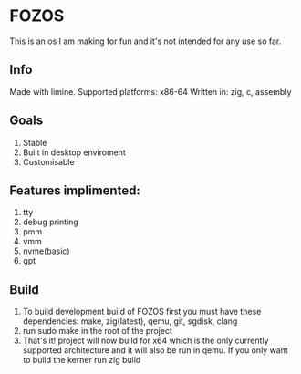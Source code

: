 # FOZOS
This is an os I am making for fun and it's not intended for any use so far.
## Info

Made with limine.
Supported platforms: x86-64
Written in: zig, c, assembly
## Goals
  1. Stable
  2. Built in desktop enviroment
  3. Customisable
## Features implimented:
  1. tty
  2. debug printing
  3. pmm
  4. vmm
  5. nvme(basic)
  6. gpt
## Build
  1. To build development build of FOZOS first you must have these dependencies: make, zig(latest), qemu, git, sgdisk, clang 
  2. run sudo make in the root of the project
  3. That's it! project will now build for x64 which is the only currently supported architecture
  and it will also be run in qemu.
If you only want to build the kerner run zig build
